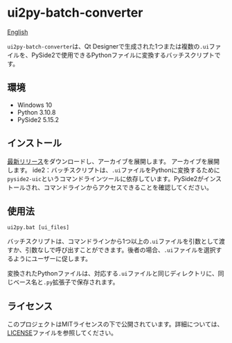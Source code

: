 # ui2py-batch-converter

[English](README.md)

`ui2py-batch-converter`は、Qt Designerで生成された1つまたは複数の`.ui`ファイルを、PySide2で使用できるPythonファイルに変換するバッチスクリプトです。

## 環境

- Windows 10
- Python 3.10.8
- PySide2 5.15.2

## インストール

[最新リリース](https://github.com/NinaMina2737/ui2py-batch-converter//releases/latest)をダウンロードし、アーカイブを展開します。
アーカイブを展開します。
ide2：バッチスクリプトは、`.ui`ファイルをPythonに変換するために`pyside2-uic`というコマンドラインツールに依存しています。PySide2がインストールされ、コマンドラインからアクセスできることを確認してください。

## 使用法

```batch
ui2py.bat [ui_files]
```

バッチスクリプトは、コマンドラインから1つ以上の`.ui`ファイルを引数として渡すか、引数なしで呼び出すことができます。後者の場合、`.ui`ファイルを選択するようにユーザーに促します。

変換されたPythonファイルは、対応する`.ui`ファイルと同じディレクトリに、同じベース名と`.py`拡張子で保存されます。

## ライセンス

このプロジェクトはMITライセンスの下で公開されています。詳細については、[LICENSE](LICENSE)ファイルを参照してください。
